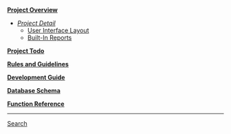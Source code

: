 **[Project Overview](ProjectDetailUI.md)**
  * _[Project Detail](ProjectDetail.md)_
    * [User Interface Layout](ProjectDetailUI.md)
    * [Built-In Reports](http://code.google.com/p/kiddiecare/wiki/ProjectDetailBuiltInReports)

**[Project Todo](ProjectTodo.md)**

**[Rules and Guidelines](ProjectRules.md)**

**[Development Guide](DevelopmentGuide.md)**

**[Database Schema](DatabaseSchema.md)**

**[Function Reference](FunctionReference.md)**








---

[Search](http://code.google.com/p/kiddiecare/w/list)
